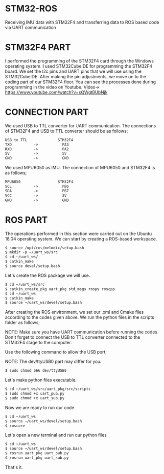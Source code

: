 # STM32-ROS
Receiving IMU data with STM32F4 and transferring data to ROS based code via UART communication
# STM32F4 PART 
I performed the programming of the STM32F4 card through the Windows operating system. I used STM32CubeIDE for programming the STM32F4 board. We set the I2c pins and UART pins that we will use using the STM32CubeIDE. After making the pin adjustments, we move on to the coding part of our STM32F4 floor.
You can see the processes done during programming in the video on Youtube.
Video-> https://www.youtube.com/watch?v=sQWgtBUbNjk

# CONNECTION PART
We used USB to TTL converter for UART communication. The connections of STM32F4 and USB to TTL converter should be as follows;
```apache
USB to TTL              STM32F4
TXD          ->           PA3
RXD          ->           PA2
5V           ->           5V
GND          ->           GND
```
We used MPU6050 as IMU. The connection of MPU6050 and STM32F4 is as follows;
```apache
MPU6050                 STM32F4
SCL          ->           PB6
SDA          ->           PB7
VCC          ->           3V
GND          ->           GND
```

# ROS PART 
The operations performed in this section were carried out on the Ubuntu 18.04 operating system. We can start by creating a ROS-based workspace.
```apache
$ source /opt/ros/melodic/setup.bash
$ mkdir -p ~/uart_ws/src
$ cd ~/uart_ws/
$ catkin_make
$ source devel/setup.bash
```
Let's create the ROS package we will use.

```apache
$ cd ~/uart_ws/src
$ catkin_create_pkg uart_pkg std_msgs rospy roscpp
$ cd ~/uart_ws
$ catkin_make
$ source ~/uart_ws/devel/setup.bash
```
After creating the ROS environment, we set our .xml and Cmake files according to the codes given above. We run the python files in the scripts folder as follows;

NOTE: Make sure you have UART communication before running the codes. Don't forget to connect the USB to TTL converter connected to the STM32F4 stage to the computer.

Use the following command to allow the USB port;

NOTE: The dev/ttyUSB0 part may differ for you.
```apache
$ sudo chmod 666 dev/ttyUSB0
```
Let's make python files executable.
```apache
$ cd ~/uart_ws/src/uart_pkg/src/scripts
$ sudo chmod +x uart_pub.py
$ sudo chmod +x uart_sub.py
```
Now we are ready to run our code

```apache
$ cd ~/uart_ws
$ source ~/uart_ws/devel/setup.bash
$ roscore
```
Let's open a new terminal and run our python files

```apache
$ cd ~/uart_ws
$ source ~/uart_ws/devel/setup.bash
$ rosrun uart_pkg uart_pub.py
$ rosrun uart_pkg uart_sub.py
```
That's it.
